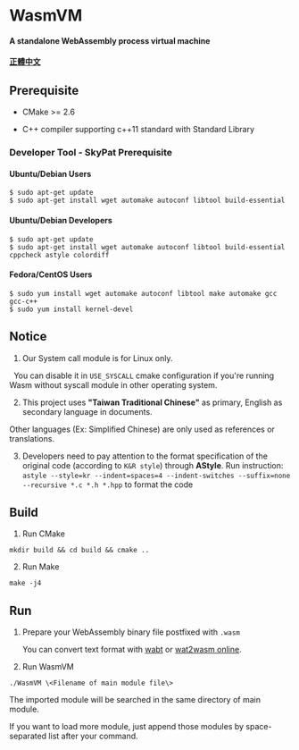 # WasmVM

#### A standalone WebAssembly process virtual machine

**[正體中文](README.md)**

## Prerequisite

* CMake >= 2.6

* C++ compiler supporting c++11 standard with Standard Library

### Developer Tool - SkyPat Prerequisite 
#### Ubuntu/Debian Users 
```
$ sudo apt-get update
$ sudo apt-get install wget automake autoconf libtool build-essential 
```

#### Ubuntu/Debian Developers
```
$ sudo apt-get update
$ sudo apt-get install wget automake autoconf libtool build-essential cppcheck astyle colordiff
```

#### Fedora/CentOS Users
```
$ sudo yum install wget automake autoconf libtool make automake gcc gcc-c++
$ sudo yum install kernel-devel 
```

## Notice

1. Our System call module is for Linux only.
  
  You can disable it in `USE_SYSCALL` cmake configuration if you're running Wasm without syscall module in other operating system.
  
 
2. This project uses **"Taiwan Traditional Chinese"** as primary, English as secondary language in documents.
  
  Other languages (Ex: Simplified Chinese) are only used as references or translations.

3. Developers need to pay attention to the format specification of the original code (according to `K&R style`) through **AStyle**. Run instruction: `astyle --style=kr --indent=spaces=4 --indent-switches --suffix=none --recursive *.c *.h *.hpp` to format the code

## Build

1. Run CMake

```shell
mkdir build && cd build && cmake ..
```

2. Run Make

```shell
make -j4
```

## Run

1. Prepare your WebAssembly binary file postfixed with `.wasm`
  
   You can convert text format with [wabt](https://github.com/WebAssembly/wabt) or [wat2wasm online](https://cdn.rawgit.com/WebAssembly/wabt/013802ca01035365e2459c70f0508481393ac075/demo/wast2wasm/).
  
2. Run WasmVM

```shell
./WasmVM \<Filename of main module file\>
```

The imported module will be searched in the same directory of main module.

If you want to load more module, just append those modules by space-separated list after your command.
